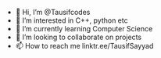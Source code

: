 - 👋 Hi, I’m @Tausifcodes
- 👀 I’m interested in C++, python etc
- 🌱 I’m currently learning Computer Science 
- 💞️ I’m looking to collaborate on projects 
- 📫 How to reach me linktr.ee/TausifSayyad

<!---
Tausifcodes/Tausifcodes is a ✨ special ✨ repository because its `README.md` (this file) appears on your GitHub profile.
You can click the Preview link to take a look at your changes.
--->
